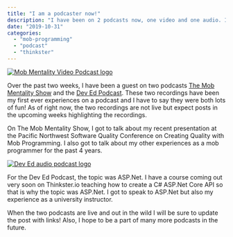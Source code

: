 ```yaml
---
title: "I am a podcaster now!"
description: "I have been on 2 podcasts now, one video and one audio. It was fun to be on both and I hope to contribute more in the future."
date: "2019-10-31"
categories: 
  - "mob-programming"
  - "podcast"
  - "thinkster"
---
```


[![Mob Mentality Video Podcast logo](/images/ForPosts/2019-10-30-20_44_03-Window.png)](https://www.youtube.com/channel/UCgt1lVMrdwlZKBaerxxp2iQ)

Over the past two weeks, I have been a guest on two podcasts [The Mob Mentality Show](https://www.youtube.com/channel/UCgt1lVMrdwlZKBaerxxp2iQ) and the [Dev Ed Podcast](https://devchat.tv/dev-ed/). These two recordings have been my first ever experiences on a podcast and I have to say they were both lots of fun! As of right now, the two recordings are not live but expect posts in the upcoming weeks highlighting the recordings.

On The Mob Mentality Show, I got to talk about my recent presentation at the Pacific Northwest Software Quality Conference on Creating Quality with Mob Programming. I also got to talk about my other experiences as a mob programmer for the past 4 years.

[![Dev Ed audio podcast logo](/images/ForPosts/dev-ed-podcast.png)](https://devchat.tv/dev-ed/)

For the Dev Ed Podcast, the topic was ASP.Net. I have a course coming out very soon on Thinkster.io teaching how to create a C# ASP.Net Core API so that is why the topic was ASP.Net. I got to speak to ASP.Net but also my experience as a university instructor.

When the two podcasts are live and out in the wild I will be sure to update the post with links! Also, I hope to be a part of many more podcasts in the future.
